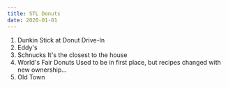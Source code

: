 ```yaml
---
title: STL Donuts
date: 2020-01-01
---
```


1. Dunkin Stick at Donut Drive-In
1. Eddy's
1. <div>Schnucks <span class="description">It's the closest to the house</span></div>
1. <div>World's Fair Donuts <span class="description">Used to be in first place, but recipes changed with new ownership...</span></div>
1. Old Town
